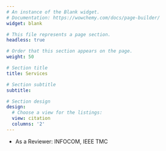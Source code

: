 ```yaml
---
# An instance of the Blank widget.
# Documentation: https://wowchemy.com/docs/page-builder/
widget: blank

# This file represents a page section.
headless: true

# Order that this section appears on the page.
weight: 50

# Section title
title: Services

# Section subtitle
subtitle: 

# Section design
design:
  # Choose a view for the listings:
  view: citation
  columns: '2'
---
```


- As a Reviewer: INFOCOM, IEEE TMC
